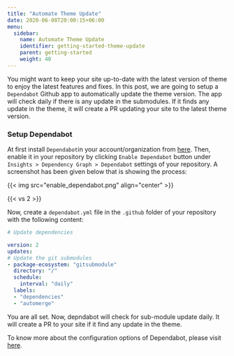 ```yaml
---
title: "Automate Theme Update"
date: 2020-06-08T20:00:15+06:00
menu:
  sidebar:
    name: Automate Theme Update
    identifier: getting-started-theme-update
    parent: getting-started
    weight: 40
---
```


You might want to keep your site up-to-date with the latest version of theme to enjoy the latest features and fixes. In this post, we are going to setup a `Dependabot` Github app to automatically update the theme version. The app will check daily if there is any update in the submodules. If it finds any update in the theme, it will create a PR updating your site to the latest theme version.

### Setup Dependabot

At first install `Dependabot`in your account/organization from [here](https://github.com/marketplace/dependabot-preview). Then, enable it in your repository by clicking `Enable Dependabot` button under `Insights > Dependency Graph > Dependabot` settings of your repository. A screenshot has been given below that is showing the process:

{{< img src="enable_dependabot.png" align="center" >}}

{{< vs 2 >}}

Now, create a `dependabot.yml` file in the `.github` folder of your repository with the following content:

```yaml
# Update dependencies

version: 2
updates:
# Update the git submodules
- package-ecosystem: "gitsubmodule"
  directory: "/"
  schedule:
    interval: "daily"
  labels:
  - "dependencies"
  - "automerge"
```

You are all set. Now, depndabot will check for sub-module update daily. It will create a PR to your site if it find any update in the theme.

To know more about the configuration options of Dependabot, please visit [here](https://docs.github.com/en/free-pro-team@latest/github/administering-a-repository/configuration-options-for-dependency-updates).
